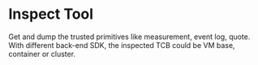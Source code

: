 # Inspect Tool

Get and dump the trusted primitives like measurement, event log, quote. With different
back-end SDK, the inspected TCB could be VM base, container or cluster.